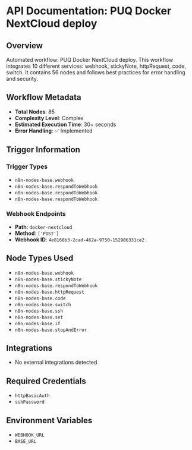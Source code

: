 # API Documentation: PUQ Docker NextCloud deploy

## Overview
Automated workflow: PUQ Docker NextCloud deploy. This workflow integrates 10 different services: webhook, stickyNote, httpRequest, code, switch. It contains 56 nodes and follows best practices for error handling and security.

## Workflow Metadata
- **Total Nodes**: 85
- **Complexity Level**: Complex
- **Estimated Execution Time**: 30+ seconds
- **Error Handling**: ✅ Implemented

## Trigger Information
### Trigger Types
- `n8n-nodes-base.webhook`
- `n8n-nodes-base.respondToWebhook`
- `n8n-nodes-base.respondToWebhook`
- `n8n-nodes-base.respondToWebhook`

### Webhook Endpoints
- **Path**: `docker-nextcloud`
- **Method**: `['POST']`
- **Webhook ID**: `4e8168b3-2cad-462a-9750-152986331ce2`


## Node Types Used
- `n8n-nodes-base.webhook`
- `n8n-nodes-base.stickyNote`
- `n8n-nodes-base.respondToWebhook`
- `n8n-nodes-base.httpRequest`
- `n8n-nodes-base.code`
- `n8n-nodes-base.switch`
- `n8n-nodes-base.ssh`
- `n8n-nodes-base.set`
- `n8n-nodes-base.if`
- `n8n-nodes-base.stopAndError`

## Integrations
- No external integrations detected

## Required Credentials
- `httpBasicAuth`
- `sshPassword`

## Environment Variables
- `WEBHOOK_URL`
- `BASE_URL`
